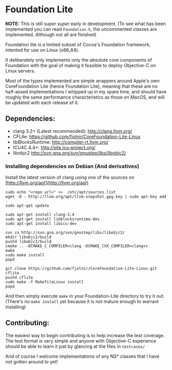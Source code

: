 # Foundation Lite

**NOTE:** This is still super *super* early in development. (To see what has been implemented you can read `Foundation.h`, the uncommented classes are implemented. Although not all are finished)

Foundation lite is a limited subset of Cocoa's Foundation framework, intented for use on Linux (x86_64).

It deliberately only implements only the absolute core components of Foundation with the goal of making it feasible to deploy Objective-C on Linux servers. 

Most of the types implemented are simple wrappers around Apple's own CoreFoundation Lite (hence Foundation Lite), meaning that these are no half-assed implementations I whipped up in my spare time, and should have roughly the same performance characteristics as those on MacOS, and will be updated with each release of it.

## Dependencies:

* clang 3.2+ (Latest recommended): http://clang.llvm.org/
* CFLite: https://github.com/fjolnir/CoreFoundation-Lite-Linux
* libBlocksRuntime: http://compiler-rt.llvm.org/
* ICU4C 4.4+: http://site.icu-project.org/
* libobjc2 http://svn.gna.org/svn/gnustep/libs/libobjc2/

### Installing dependencies on Debian (And  derivatives)

Install the latest version of clang using one of the sources on [http://llvm.org/apt](http://llvm.org/apt)

    sudo echo "<repo url>" >>  /etc/apt/sources.list
    wget -O - http://llvm.org/apt/llvm-snapshot.gpg.key | sudo apt-key add -
    sudo apt-get update
    
    sudo apt-get install clang-3.4
    sudo apt-get install libblocksruntime-dev
    sudo apt-get install libicu-dev
    
    svn co http://svn.gna.org/svn/gnustep/libs/libobjc2/
    mkdir libobjc2/build
    pushd libobjc2/build
    cmake .. -DCMAKE_C_COMPILER=clang -DCMAKE_CXX_COMPILER=clang++
    make
    sudo make install
    popd
    
    git clone https://github.com/fjolnir/CoreFoundation-Lite-Linux.git cflite
    pushd cflite
    sudo make -f MakefileLinux install
    popd

And then simply execute `make` in your Foundation-Lite directory to try it out. (There's no `make install` yet because it is not mature enough to warrant installing)

## Contributing:

The easiest way to begin contributing is to help increase the test coverage. The test format is very simple and anyone with Objective-C experience should be able to learn it just by glancing at the files in `testcases/`

And of course I welcome implementations of any NS* classes that I have not gotten around to yet!